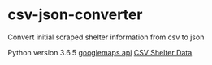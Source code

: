 # csv-json-converter
Convert initial scraped shelter information from csv to json

Python version 3.6.5
[googlemaps api](https://github.com/googlemaps/google-maps-services-python)
[CSV Shelter Data](https://docs.google.com/spreadsheets/d/1Vsk33ZdNWaJfQ87bDCPtWqUKmWg0PBaeY3mp8xPf4zA/edit#gid=0)
